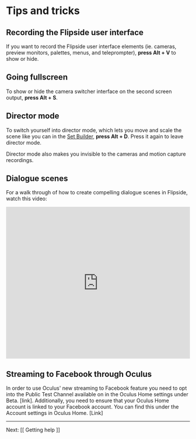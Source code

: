 # Tips and tricks

## Recording the Flipside user interface

If you want to record the Flipside user interface elements (ie. cameras, preview monitors, palettes, menus, and teleprompter), **press Alt + V** to show or hide.

## Going fullscreen

To show or hide the camera switcher interface on the second screen output, **press Alt + S**.

## Director mode

To switch yourself into director mode, which lets you move and scale the scene like you can in the [Set Builder](/docs/1.0/building-your-set/dressing-your-set), **press Alt + D**. Press it again to leave director mode.

Director mode also makes you invisible to the cameras and motion capture recordings.

## Dialogue scenes

For a walk through of how to create compelling dialogue scenes in Flipside, watch this video:

<div class="video-wrapper">
<iframe width="100%" height="415" src="https://www.youtube.com/embed/nplvcQDK7RY" frameborder="0" gesture="media" allow="encrypted-media" allowfullscreen></iframe>
</div>

## Streaming to Facebook through Oculus

In order to use Oculus' new streaming to Facebook feature you need to opt into the Public Test Channel available on in the Oculus Home settings under Beta. [link].  Additionally, you need to ensure that your Oculus Home account is linked to your Facebook account.  You can find this under the Account settings in Oculus Home. [Link]

---

Next: [[ Getting help ]]
